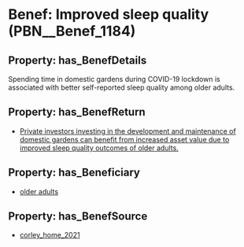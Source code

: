# Benef: __Improved sleep quality__ (PBN__Benef_1184)

## Property: has_BenefDetails

Spending time in domestic gardens during COVID-19 lockdown is associated with better self-reported sleep quality among older adults.

## Property: has_BenefReturn

* [Private investors investing in the development and maintenance of domestic gardens can benefit from increased asset value due to improved sleep quality outcomes of older adults.](../BenefReturn/PBN__BenefReturn_1320)

## Property: has_Beneficiary

* [older adults](../Stakeholder/PBN__Stakeholder_461)

## Property: has_BenefSource

* [corley_home_2021](../Article/PBN__Article_244)

